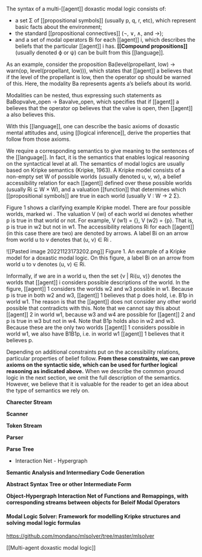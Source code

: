 The syntax of a multi-[[agent]] doxastic modal logic consists of:

- a set Σ of [[propositional symbols]] (usually p, q, r, etc), which represent basic facts about the environment;
- the standard [[propositional connectives]] (¬, ∨, ∧, and →);
- and a set of modal operators Bi for each [[agent]] i, which describes the beliefs that the particular [[agent]] i has. **[[Compound propositions]]** (usually denoted ϕ or ψ) can be built from this [[language]].

As an example, consider the proposition Ba(level(propellant, low) → warn(op, level(propellant, low))), which states that [[agent]] a believes that if the level of the propellant is low, then the operator op should be warned of this. Here, the modality Ba represents agents a’s beliefs about its world.

Modalities can be nested, thus expressing such statements as BaBopvalve_open → Bavalve_open, which specifies that if [[agent]] a believes that the operator op believes that the valve is open, then [[agent]] a also believes this.

With this [[language]], one can describe the basic axioms of doxastic mental attitudes and, using [[logical inference]], derive the properties that follow from those axioms.

We require a corresponding semantics to give meaning to the sentences of the [[language]]. In fact, it is the semantics that enables logical reasoning on the syntactical level at all. The semantics of modal logics are usually based on Kripke semantics (Kripke, 1963). A Kripke model consists of a non-empty set W of possible worlds (usually denoted u, v, w), a belief accessibility relation for each [[agent]] defined over these possible worlds (usually Ri ⊆ W × W), and a valuation [[function]] that determines which [[propositional symbols]] are true in each world (usually V : W → 2 Σ).

Figure 1 shows a clarifying example Kripke model. There are four possible worlds, marked wi . The valuation V (wi) of each world wi denotes whether p is true in that world or not. For example, V (w1) = {}, V (w2) = {p}. That is, p is true in w2 but not in w1. The accessibility relations Ri for each [[agent]] (in this case there are two) are denoted by arrows. A label Bi on an arrow from world u to v denotes that (u, v) ∈ Ri .

![[Pasted image 20221123173202.png]]
Figure 1. An example of a Kripke model for a doxastic modal logic. On this figure, a label Bi on an arrow from world u to v denotes (u, v) ∈ Ri.

Informally, if we are in a world u, then the set {v | Ri(u, v)} denotes the worlds that [[agent]] i considers possible descriptions of the world. In the figure, [[agent]] 1 considers the worlds w2 and w3 possible in w1. Because p is true in both w2 and w3, [[agent]] 1 believes that p does hold, i.e. B1p in world w1. The reason is that the [[agent]] does not consider any other world possible that contradicts with this. Note that we cannot say this about [[agent]] 2 in world w1, because w3 and w4 are possible for [[agent]] 2 and p is true in w3 but not in w4. Note that B1p holds also in w2 and w3. Because these are the only two worlds [[agent]] 1 considers possible in world w1, we also have B1B1p, i.e. in world w1 [[agent]] 1 believes that it believes p.

Depending on additional constraints put on the accessibility relations, particular properties of belief follow. **From these constraints, we can prove axioms on the syntactic side, which can be used for further logical reasoning as indicated above.** When we describe the common ground logic in the next section, we omit the full description of the semantics. However, we believe that it is valuable for the reader to get an idea about the type of semantics we rely on.

**Charecter Stream**

**Scanner**

**Token Stream**

**Parser**

**Parse Tree**
- Interaction Net - Hypergraph

**Semantic Analysis and Intermediary Code Generation**

**Abstract Syntax Tree or other Intermediate Form**

**Object-Hypergraph Interaction Net of Functions and Remappings, with corresponding streams between objects for Beleif Modal Operators**


#### Modal Logic Solver: Framework for modelling Kripke structures and solving modal logic formulas
https://github.com/mondano/mlsolver/tree/master/mlsolver

[[Multi-agent doxastic modal logic]]


